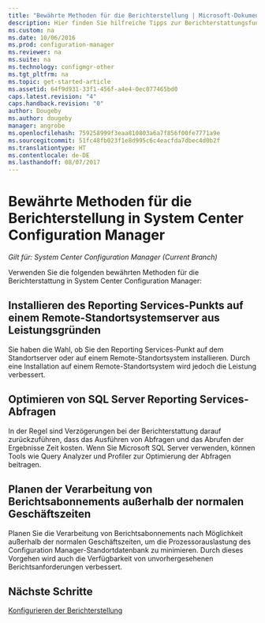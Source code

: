 ```yaml
---
title: "Bewährte Methoden für die Berichterstellung | Microsoft-Dokumentation"
description: Hier finden Sie hilfreiche Tipps zur Berichterstattungsfunktion von System Center Configuration Manager.
ms.custom: na
ms.date: 10/06/2016
ms.prod: configuration-manager
ms.reviewer: na
ms.suite: na
ms.technology: configmgr-other
ms.tgt_pltfrm: na
ms.topic: get-started-article
ms.assetid: 64f9d931-33f1-456f-a4e4-0ec077465bd0
caps.latest.revision: "4"
caps.handback.revision: "0"
author: Dougeby
ms.author: dougeby
manager: angrobe
ms.openlocfilehash: 759258999f3eaa810803a6a7f856f00fe7771a9e
ms.sourcegitcommit: 51fc48fb023f1e8d995c6c4eacfda7dbec4d0b2f
ms.translationtype: HT
ms.contentlocale: de-DE
ms.lasthandoff: 08/07/2017
---
```

# <a name="best-practices-for-reporting-in-system-center-configuration-manager"></a>Bewährte Methoden für die Berichterstellung in System Center Configuration Manager

*Gilt für: System Center Configuration Manager (Current Branch)*

Verwenden Sie die folgenden bewährten Methoden für die Berichterstattung in System Center Configuration Manager:  

## <a name="for-best-performance-install-the-reporting-services-point-on-a-remote-site-system-server"></a>Installieren des Reporting Services-Punkts auf einem Remote-Standortsystemserver aus Leistungsgründen  
 Sie haben die Wahl, ob Sie den Reporting Services-Punkt auf dem Standortserver oder auf einem Remote-Standortsystem installieren. Durch eine Installation auf einem Remote-Standortsystem wird jedoch die Leistung verbessert.  

## <a name="optimize-sql-server-reporting-services-queries"></a>Optimieren von SQL Server Reporting Services-Abfragen  
 In der Regel sind Verzögerungen bei der Berichterstattung darauf zurückzuführen, dass das Ausführen von Abfragen und das Abrufen der Ergebnisse Zeit kosten. Wenn Sie Microsoft SQL Server verwenden, können Tools wie Query Analyzer und Profiler zur Optimierung der Abfragen beitragen.  

## <a name="schedule-report-subscription-processing-to-run-outside-standard-office-hours"></a>Planen der Verarbeitung von Berichtsabonnements außerhalb der normalen Geschäftszeiten  
 Planen Sie die Verarbeitung von Berichtsabonnements nach Möglichkeit außerhalb der normalen Geschäftszeiten, um die Prozessorauslastung des Configuration Manager-Standortdatenbank zu minimieren. Durch dieses Vorgehen wird auch die Verfügbarkeit von unvorhergesehenen Berichtsanforderungen verbessert.  

## <a name="next-steps"></a>Nächste Schritte
[Konfigurieren der Berichterstellung](configuring-reporting.md)
